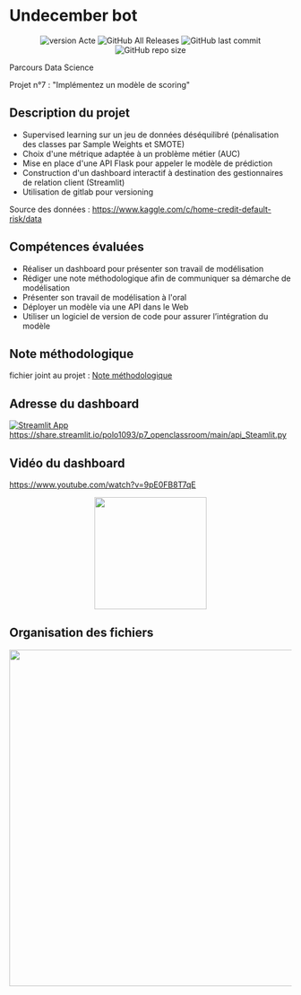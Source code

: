 

# Undecember bot

<p align="center">
<img alt="version Acte" src="https://img.shields.io/badge/Version-Acte11-blue">
  <img alt="GitHub All Releases" src="https://img.shields.io/github/downloads/polo1093/Undecember/total?logo=GitHub&style=flat-square">
  <img alt="GitHub last commit" src="https://img.shields.io/github/last-commit/polo1093/Undecember?logo=GitHub&style=flat-square">
  <img alt="GitHub repo size" src="https://img.shields.io/github/repo-size/polo1093/Undecember">

</p>

Parcours Data Science

Projet n°7 : "Implémentez un modèle de scoring"

## Description du projet

* Supervised learning sur un jeu de données déséquilibré (pénalisation des classes par Sample Weights et SMOTE)
* Choix d'une métrique adaptée à un problème métier (AUC)
* Mise en place d'une API Flask pour appeler le modèle de prédiction
* Construction d'un dashboard interactif à destination des gestionnaires de relation client (Streamlit)
* Utilisation de gitlab pour versioning

Source des données : <https://www.kaggle.com/c/home-credit-default-risk/data>

## Compétences évaluées

* Réaliser un dashboard pour présenter son travail de modélisation
* Rédiger une note méthodologique afin de communiquer sa démarche de modélisation
* Présenter son travail de modélisation à l'oral
* Déployer un modèle via une API dans le Web
* Utiliser un logiciel de version de code pour assurer l’intégration du modèle

## Note méthodologique

fichier joint au projet : [Note méthodologique](https://github.com/polo1093/P7_openclassroom/blob/main/P7_05_note_methodologique.MD)

## Adresse du dashboard

[![Streamlit App](https://static.streamlit.io/badges/streamlit_badge_black_white.svg)](https://share.streamlit.io/polo1093/p7_openclassroom/main/api_Steamlit.py)
<https://share.streamlit.io/polo1093/p7_openclassroom/main/api_Steamlit.py>

## Vidéo du dashboard

<https://www.youtube.com/watch?v=9pE0FB8T7qE>

<p align="center" width="100%">
<a href="https://www.youtube.com/watch?v=9pE0FB8T7qE">
<img  src="https://cdn.discordapp.com/attachments/949493355354677278/949493379409018920/unknown.png" width="200"/></a></p>

## Organisation des fichiers

<p align="center" width="100%">
<img  src="https://cdn.discordapp.com/attachments/949493355354677278/952147096897732658/unknown.png" width="600"/></p>


